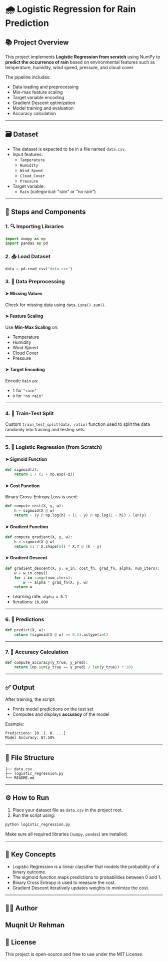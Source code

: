 # 🌧️ Logistic Regression for Rain Prediction

## 📚 Project Overview

This project implements **Logistic Regression from scratch** using NumPy to **predict the occurrence of rain** based on environmental features such as temperature, humidity, wind speed, pressure, and cloud cover.

The pipeline includes:

- Data loading and preprocessing
- Min-max feature scaling
- Target variable encoding
- Gradient Descent optimization
- Model training and evaluation
- Accuracy calculation

---

## 🗃️ Dataset

- The dataset is expected to be in a file named `data.csv`.
- Input features:
  - `Temperature`
  - `Humidity`
  - `Wind_Speed`
  - `Cloud_Cover`
  - `Pressure`
- Target variable:
  - `Rain` (categorical: "rain" or "no rain")

---

## 🧪 Steps and Components

### 1. 🔍 Importing Libraries

```python
import numpy as np
import pandas as pd
```

### 2. 📥 Load Dataset

```python
data = pd.read_csv("data.csv")
```

### 3. 🧼 Data Preprocessing

#### ➤ Missing Values
Check for missing data using `data.isna().sum()`.

#### ➤ Feature Scaling
Use **Min-Max Scaling** on:
- Temperature
- Humidity
- Wind Speed
- Cloud Cover
- Pressure

#### ➤ Target Encoding
Encode `Rain` as:
- `1` for `"rain"`
- `0` for `"no rain"`

---

### 4. 🔀 Train-Test Split

Custom `train_test_split(data, ratio)` function used to split the data randomly into training and testing sets.

---

### 5. 🧠 Logistic Regression (from Scratch)

#### ➤ Sigmoid Function
```python
def sigmoid(z):
    return 1 / (1 + np.exp(-z))
```

#### ➤ Cost Function
Binary Cross-Entropy Loss is used:
```python
def compute_cost(X, y, w):
    h = sigmoid(X @ w)
    return - (y @ np.log(h) + (1 - y) @ np.log(1 - h)) / len(y)
```

#### ➤ Gradient Function
```python
def compute_gradient(X, y, w): 
    h = sigmoid(X @ w)
    return (1 / X.shape[0]) * X.T @ (h - y)
```

#### ➤ Gradient Descent
```python
def gradient_descent(X, y, w_in, cost_fn, grad_fn, alpha, num_iters): 
    w = w_in.copy()
    for i in range(num_iters):
        w -= alpha * grad_fn(X, y, w)
    return w
```

- Learning rate: `alpha = 0.1`
- Iterations: `10,000`

---

### 6. 🤖 Predictions

```python
def predict(X, w): 
    return (sigmoid(X @ w) >= 0.5).astype(int)
```

---

### 7. 🎯 Accuracy Calculation

```python
def compute_accuracy(y_true, y_pred):
    return (np.sum(y_true == y_pred) / len(y_true)) * 100
```

---

## ✅ Output

After training, the script:
- Prints model predictions on the test set
- Computes and displays **accuracy** of the model

Example:
```
Predictions: [0. 1. 0. ...]
Model Accuracy: 87.50%
```

---

## 📂 File Structure

```
├── data.csv
├── logistic_regression.py
└── README.md
```

---

## ⚙️ How to Run

1. Place your dataset file as `data.csv` in the project root.
2. Run the script using:

```bash
python logistic_regression.py
```

Make sure all required libraries (`numpy`, `pandas`) are installed.

---

## 🧠 Key Concepts

- Logistic Regression is a linear classifier that models the probability of a binary outcome.
- The sigmoid function maps predictions to probabilities between 0 and 1.
- Binary Cross Entropy is used to measure the cost.
- Gradient Descent iteratively updates weights to minimize the cost.

---

## 👨‍💻 Author

**Muqnit Ur Rehman**  
---

## 📝 License

This project is open-source and free to use under the MIT License.

